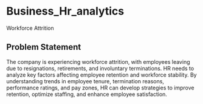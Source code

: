 # Business_Hr_analytics
Workforce Attrition
## Problem Statement
The company is experiencing workforce attrition, with employees leaving due to resignations,
retirements, and involuntary terminations. HR needs to analyze key factors affecting employee
retention and workforce stability. By understanding trends in employee tenure, termination
reasons, performance ratings, and pay zones, HR can develop strategies to improve retention,
optimize staffing, and enhance employee satisfaction.
